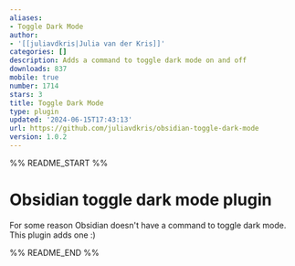 ```yaml
---
aliases:
- Toggle Dark Mode
author:
- '[[juliavdkris|Julia van der Kris]]'
categories: []
description: Adds a command to toggle dark mode on and off
downloads: 837
mobile: true
number: 1714
stars: 3
title: Toggle Dark Mode
type: plugin
updated: '2024-06-15T17:43:13'
url: https://github.com/juliavdkris/obsidian-toggle-dark-mode
version: 1.0.2
---
```


%% README_START %%

# Obsidian toggle dark mode plugin

For some reason Obsidian doesn't have a command to toggle dark mode. This plugin adds one :)


%% README_END %%